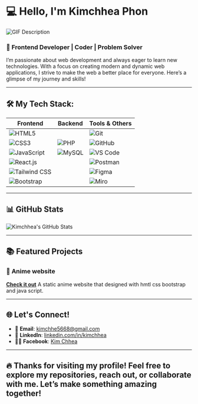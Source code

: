 # 💻 Hello, I'm **Kimchhea Phon** 
![GIF Description](https://i.pinimg.com/originals/90/70/32/9070324cdfc07c68d60eed0c39e77573.gif)
### 🚀 **Frontend Developer | Coder | Problem Solver**

I’m passionate about web development and always eager to learn new technologies. With a focus on creating modern and dynamic web applications, I strive to make the web a better place for everyone. Here’s a glimpse of my journey and skills!

---

## 🛠️ **My Tech Stack:**

| **Frontend**  | **Backend**  | **Tools & Others**  |
| ------------- | ------------ | ------------------ |
| ![HTML5](https://img.shields.io/badge/HTML5-Web%20Structure-blue)  | | ![Git](https://img.shields.io/badge/Git-Version%20Control-orange) |
| ![CSS3](https://img.shields.io/badge/CSS3-Responsive%20Design-blue) | ![PHP](https://img.shields.io/badge/PHP-Backend%20Programming-pink) | ![GitHub](https://img.shields.io/badge/GitHub-Code%20Hosting-black) |
| ![JavaScript](https://img.shields.io/badge/JavaScript-Dynamic%20Web%20Apps-yellow) | ![MySQL](https://img.shields.io/badge/MySQL-Relational%20DB-blue) | ![VS Code](https://img.shields.io/badge/VS%20Code-IDE-blue) |
| ![React.js](https://img.shields.io/badge/React.js-JavaScript%20Library-blue) |  | ![Postman](https://img.shields.io/badge/Postman-API%20Testing-yellow) |
| ![Tailwind CSS](https://img.shields.io/badge/Tailwind%20CSS-Utility%20First-blue) |  | ![Figma](https://img.shields.io/badge/Figma-Design%20Tool-pink) |
| ![Bootstrap](https://img.shields.io/badge/Bootstrap-Responsive%20Framework-blue) |  | ![Miro](https://img.shields.io/badge/Miro-Collaboration%20Tool-blue) |

---

## 📊 **GitHub Stats**

![Kimchhea's GitHub Stats](https://github-readme-stats.vercel.app/api?username=kimchhea&show_icons=true&count_private=true&hide=prs&theme=radical)

---

## 📚 **Featured Projects**

### 🚀 **Anime website**
[**Check it out**](https://github.com/kimchhea/Anime-website.git)
A static anime website that designed with hmtl css bootstrap and java script.

---

## 🌐 **Let's Connect!**

- 📧 **Email**: [kimchhe5668@gmail.com](mailto:kimchhe5668@gmail.com)
- 🔗 **LinkedIn**: [linkedin.com/in/kimchhea](https://www.linkedin.com/in/kimchhea)
- 🦸‍♂️ **Facebook**: [Kim Chhea](https://www.facebook.com/kimchhea)

---


## 🔥 **Thanks for visiting my profile!** Feel free to explore my repositories, reach out, or collaborate with me. Let’s make something amazing together! 
